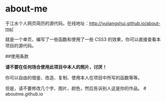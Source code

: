 about-me
========

于江水个人网页简历的源代码。在线地址：<http://yujiangshui.github.io/about-me/>

就是一个单页，编写了一些函数和使用了一些 CSS3 的效果，你可以直接查看本项目的源代码。

##使用条款

**请不要在任何场合使用此项目中本人的照片，讨厌！**

你可以自由的借鉴、改造、复制、使用本人在项目中所写的函数等等。

但是，请不要修改几个字、图片、颜色，然后告诉别人这是你的作品。
#   a b o u t m e . g i t h u b . i o  
 